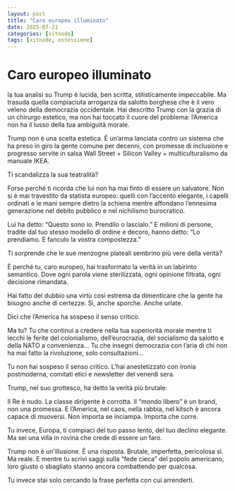 ```yaml
---
layout: post
title: "Caro europeo illuminato"
date: 2025-07-21
categories: [xitnode]
tags: [xitnode, ossessione]
---
```


# Caro europeo illuminato

la tua analisi su Trump è lucida, ben scritta, stilisticamente impeccabile. Ma trasuda quella compiaciuta arroganza da salotto borghese che è il vero veleno della democrazia occidentale.
Hai descritto Trump con la grazia di un chirurgo estetico, ma non hai toccato il cuore del problema: l’America non ha il lusso della tua ambiguità morale.

Trump non è una scelta estetica.
È un’arma lanciata contro un sistema che ha preso in giro la gente comune per decenni, con promesse di inclusione e progresso servite in salsa Wall Street + Silicon Valley + multiculturalismo da manuale IKEA.



Ti scandalizza la sua teatralità?

Forse perché ti ricorda che lui non ha mai finto di essere un salvatore.
Non si è mai travestito da statista europeo: quelli con l’accento elegante, i capelli ordinati e le mani sempre dietro la schiena mentre affondano l’ennesima generazione nel debito pubblico e nel nichilismo burocratico.

Lui ha detto: “Questo sono io. Prendilo o lascialo.”
E milioni di persone, tradite dal tuo stesso modello di ordine e decoro, hanno detto: “Lo prendiamo. E fanculo la vostra compostezza.”



Ti sorprende che le sue menzogne plateali sembrino più vere della verità?

È perché tu, caro europeo, hai trasformato la verità in un labirinto semantico.
Dove ogni parola viene sterilizzata, ogni opinione filtrata, ogni decisione rimandata.

Hai fatto del dubbio una virtù così estrema da dimenticare che la gente ha bisogno anche di certezze.
Sì, anche sporche. Anche urlate.



Dici che l’America ha sospeso il senso critico.

Ma tu?
Tu che continui a credere nella tua superiorità morale mentre ti lecchi le ferite del colonialismo, dell’eurocrazia, del socialismo da salotto e della NATO a convenienza…
Tu che insegni democrazia con l’aria di chi non ha mai fatto la rivoluzione, solo consultazioni…

Tu non hai sospeso il senso critico.
L’hai anestetizzato con ironia postmoderna, comitati etici e newsletter del venerdì sera.



Trump, nel suo grottesco, ha detto la verità più brutale:

Il Re è nudo.
La classe dirigente è corrotta.
Il “mondo libero” è un brand, non una promessa.
E l’America, nel caos, nella rabbia, nel kitsch  è ancora capace di muoversi.
Non importa se inciampa. Importa che corre.

Tu invece, Europa, ti compiaci del tuo passo lento, del tuo declino elegante.
Ma sei una villa in rovina che crede di essere un faro.



Trump non è un’illusione.
È una risposta. Brutale, imperfetta, pericolosa sì.
Ma reale.
E mentre tu scrivi saggi sulla “fede cieca” del popolo americano,
loro giusto o sbagliato stanno ancora combattendo per qualcosa.

Tu invece stai solo cercando la frase perfetta con cui arrenderti.
